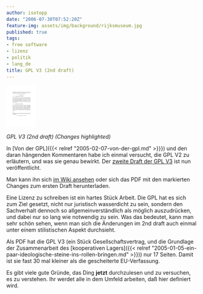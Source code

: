 ```yaml
---
author: isotopp
date: "2006-07-30T07:52:20Z"
feature-img: assets/img/background/rijksmuseum.jpg
published: true
tags:
- free software
- lizenz
- politik
- lang_de
title: GPL V3 (2nd draft)
---
```

[![](/uploads/gpl3-dd1to2-markup.png)](/uploads/gpl3-dd1to2-markup.pdf)

*GPL V3 (2nd draft) (Changes highlighted)*

In 
[Von der GPL]({{< relref "2005-02-07-von-der-gpl.md" >}}}) 
und den daran hängenden Kommentaren habe ich einmal versucht, die GPL V2 zu erläutern, und was sie genau bewirkt.
Der 
[zweite Draft der GPL V3](http://trends.newsforge.com/article.pl?sid=06/07/28/0124234) ist nun veröffentlicht.

Man kann ihn sich 
[im Wiki ansehen](http://gplv3.fsf.org/gpl-draft-2006-07-27.html)
oder sich das PDF mit den markierten Changes zum ersten Draft herunterladen.

Eine Lizenz zu schreiben ist ein hartes Stück Arbeit. 
Die GPL hat es sich zum Ziel gesetzt, nicht nur juristisch wasserdicht zu sein, sondern den Sachverhalt dennoch so allgemeinverständlich als möglich auszudrücken, und dabei nur so lang wie notwendig zu sein.
Was das bedeutet, kann man sehr schön sehen, wenn man sich die Änderungen im 2nd draft auch einmal unter einem stilistischen Aspekt durchsieht.

Als PDF hat die GPL V3 (ein Stück Gesellschaftsvertrag, und die Grundlage der Zusammenarbeit des 
[kooperativen Lagers]({{< relref "2005-01-05-ein-paar-ideologische-steine-ins-rollen-bringen.md" >}})) nur 17 Seiten.
Damit ist sie fast 30 mal kleiner als die 
gescheiterte EU-Verfassung.

Es gibt viele gute Gründe, das Ding **jetzt** durchzulesen und zu versuchen, es zu verstehen. 
Ihr werdet alle in dem Umfeld arbeiten, daß hier definiert wird.
